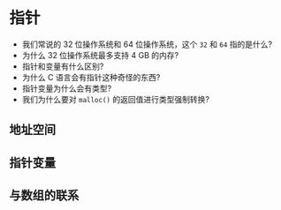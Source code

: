 # 指针

- 我们常说的 32 位操作系统和 64 位操作系统，这个 `32` 和 `64` 指的是什么?
- 为什么 32 位操作系统最多支持 4 GB 的内存?
- 指针和变量有什么区别?
- 为什么 C 语言会有指针这种奇怪的东西?
- 指针变量为什么会有类型?
- 我们为什么要对 `malloc()` 的返回值进行类型强制转换?

## 地址空间

## 指针变量


## 与数组的联系